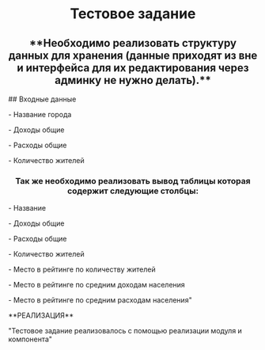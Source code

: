 <h1 align="center">Тестовое задание</h1>
<h2 align="center">
**Необходимо реализовать структуру данных для хранения (данные приходят из вне и интерфейса для их редактирования через админку не нужно делать).**
</h2>
## Входные данные
<p> - Название города </p>
<p> - Доходы общие </p>
<p> - Расходы общие </p>
<p> - Количество жителей </p>
<h3 align="center">Так же необходимо реализовать вывод таблицы которая содержит следующие столбцы:</h3>
<p>- Название</p>
<p>- Доходы общие</p>
<p>- Расходы общие</p>
<p>- Количество жителей</p>
<p>- Место в рейтинге по количеству жителей</p>
<p>- Место в рейтинге по средним доходам населения</p>
<p>- Место в рейтинге по средним расходам населения"</p>
**РЕАЛИЗАЦИЯ**
<p>"Тестовое задание реализовалось с помощью реализации модуля и компонента"</p>
